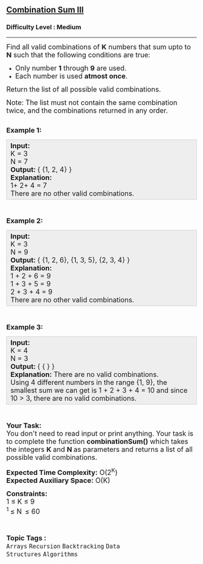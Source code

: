 <h2><a href="https://www.geeksforgeeks.org/problems/combination-sum-iii/1?utm_source=youtube&utm_medium=collab_striver_ytdescription&utm_campaign=combination-sum-iii">Combination Sum III</a></h2><h3>Difficulty Level : Medium</h3><hr><div class="problems_problem_content__Xm_eO"><p><span style="font-size: 18px;">Find all valid combinations of <strong>K</strong>&nbsp;numbers that sum upto to <strong>N</strong> such that the following conditions are true:</span></p>
<ul>
<li><span style="font-size: 18px;">Only&nbsp;number <strong>1</strong> through <strong>9</strong> are used.</span></li>
<li><span style="font-size: 18px;">Each number is used <strong>atmost once</strong>.</span></li>
</ul>
<p><span style="font-size: 18px;">Return the list of all possible valid combinations.</span></p>
<p><span style="font-size: 18px;">Note: The list must not contain the same combination twice, and the combinations returned in any order.</span><br>&nbsp;</p>
<p><span style="font-size: 18px;"><strong>Example 1:</strong></span></p>
<div style="--darkreader-inline-bgcolor: #222426; --darkreader-inline-bgimage: initial; --darkreader-inline-border-bottom: #3e4446; --darkreader-inline-border-left: #3e4446; --darkreader-inline-border-right: #3e4446; --darkreader-inline-border-top: #3e4446; background: #eeeeee; border: 1px solid #cccccc; padding: 5px 10px;"><span style="font-size: 18px;"><strong>Input:</strong><br>K = 3<br>N = 7<br><strong>Output:&nbsp;</strong>{ {1, 2, 4} }<br><strong>Explanation:</strong>&nbsp;<br>1+ 2+ 4 = 7<br>There are no other valid combinations.</span></div>
<p>&nbsp;</p>
<p><span style="font-size: 18px;"><strong>Example 2:</strong></span></p>
<div style="--darkreader-inline-bgcolor: #222426; --darkreader-inline-bgimage: initial; --darkreader-inline-border-bottom: #3e4446; --darkreader-inline-border-left: #3e4446; --darkreader-inline-border-right: #3e4446; --darkreader-inline-border-top: #3e4446; background: #eeeeee; border: 1px solid #cccccc; padding: 5px 10px;"><span style="font-size: 18px;"><strong>Input:</strong><br>K = 3<br>N = 9<br><strong>Output:&nbsp;</strong>{ {1, 2, 6}, {1, 3, 5}, {2, 3, 4}&nbsp;}<br><strong>Explanation:</strong>&nbsp;<br>1 + 2 + 6 = 9<br>1 + 3&nbsp;+ 5&nbsp;= 9<br>2 + 3&nbsp;+ 4&nbsp;= 9<br>There are no other valid combinations.</span></div>
<p>&nbsp;</p>
<p><span style="font-size: 18px;"><strong>Example 3:</strong></span></p>
<div style="--darkreader-inline-bgcolor: #222426; --darkreader-inline-bgimage: initial; --darkreader-inline-border-bottom: #3e4446; --darkreader-inline-border-left: #3e4446; --darkreader-inline-border-right: #3e4446; --darkreader-inline-border-top: #3e4446; background: #eeeeee; border: 1px solid #cccccc; padding: 5px 10px;"><span style="font-size: 18px;"><strong>Input:</strong><br>K = 4<br>N = 3<br><strong>Output:&nbsp;</strong>{ { } }<br><strong>Explanation:</strong>&nbsp;There are no valid combinations.<br>Using 4 different numbers in the range {1, 9}, the smallest sum we can get is 1 + 2 + 3 + 4 = 10 and since 10 &gt; 3, there are no valid combinations.</span></div>
<p>&nbsp;</p>
<p><span style="font-size: 18px;"><strong>Your Task:</strong><br>You don't need to read input or print anything. Your task is to complete the function <strong>combinationSum</strong><strong>()</strong>&nbsp;which takes the&nbsp;integers <strong>K&nbsp;</strong>and <strong>N&nbsp;</strong>as parameters and returns a list of all possible valid combinations.</span></p>
<p><span style="font-size: 18px;"><strong>Expected Time Complexity:</strong>&nbsp;O(2<sup>K</sup>)<br><strong>Expected Auxiliary Space:</strong>&nbsp;O(K)</span></p>
<p><span style="font-size: 18px;"><strong>Constraints:</strong><br>1 ≤ K&nbsp;≤ 9<br><sup>1&nbsp;</sup>≤ N<sub>&nbsp;&nbsp;</sub>≤ 60</span></p></div><br><p><span style=font-size:18px><strong>Topic Tags : </strong><br><code>Arrays</code>&nbsp;<code>Recursion</code>&nbsp;<code>Backtracking</code>&nbsp;<code>Data Structures</code>&nbsp;<code>Algorithms</code>&nbsp;